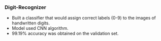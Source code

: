   ### Digit-Recognizer

* Built a classifier that would assign correct labels (0-9) to the images of handwritten digits.
* Model used CNN algorithm.
* 99.19% accuracy was obtained on the validation set.
